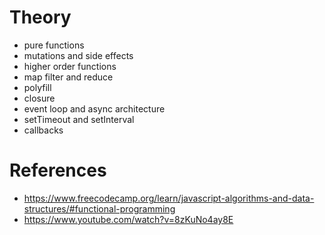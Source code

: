# **Theory**
* pure functions
* mutations and side effects
* higher order functions 
* map filter and reduce
* polyfill
* closure
* event loop and async architecture
* setTimeout and setInterval
* callbacks

# References
* https://www.freecodecamp.org/learn/javascript-algorithms-and-data-structures/#functional-programming
* https://www.youtube.com/watch?v=8zKuNo4ay8E

